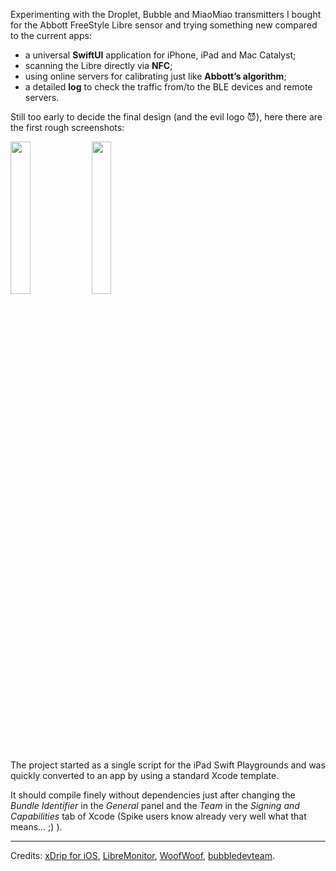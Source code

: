 Experimenting with the Droplet, Bubble and MiaoMiao transmitters I bought for the Abbott FreeStyle Libre sensor and trying something new compared to the current apps:

* a universal **SwiftUI** application for iPhone, iPad and Mac Catalyst;
* scanning the Libre directly via **NFC**;
* using online servers for calibrating just like **Abbott’s algorithm**;
* a detailed **log** to check the traffic from/to the BLE devices and remote servers.

Still too early to decide the final design (and the evil logo 😈), here there are the first rough screenshots:

<img src="https://drive.google.com/uc?export=view&id=155iMrE7xJzAYH0XLx4OlVP1o0u5otryC" width="25%" />&nbsp;<img src="https://drive.google.com/uc?export=view&id=1r3pdVHJf_-pgqLHOCHtXLo56C7Dvh4-9" width="25%" />

The project started as a single script for the iPad Swift Playgrounds and was quickly converted to an app by using a standard Xcode template.

It should compile finely without dependencies just after changing the _Bundle Identifier_ in the _General_ panel and the _Team_ in the _Signing and Capabilities_ tab of Xcode (Spike users know already very well what that means... ;) ).

---
Credits: [xDrip for iOS](https://github.com/JohanDegraeve/xdripswift), [LibreMonitor](https://github.com/UPetersen/LibreMonitor/tree/Swift4), [WoofWoof](https://github.com/gshaviv/ninety-two), [bubbledevteam](https://github.com/bubbledevteam).

